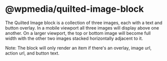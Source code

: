 # @wpmedia/quilted-image-block


The Quilted Image block is a collection of three images, each with a text and button overlay. In a mobile viewport all three images will display above one another. On a larger viewport, the top or bottom image will become full width with the other two images stacked horizontally adjacent to it.

Note: The block will only render an item if there's an overlay, image url, action url, and button text.
